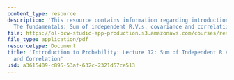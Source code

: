 ```yaml
---
content_type: resource
description: 'This resource contains information regarding introduction to probability:
  The fundamentals: Sum of independent R.V.s. covariance and correlation.'
file: https://ol-ocw-studio-app-production.s3.amazonaws.com/courses/res-6-012-introduction-to-probability-spring-2018/a3615409c89553af632c2321d57ce513_MITRES_6_012S18_L12.pdf
file_type: application/pdf
resourcetype: Document
title: 'Introduction to Probability: Lecture 12: Sum of Independent R.V.s. Covariance
  and Correlation'
uid: a3615409-c895-53af-632c-2321d57ce513
---
```


